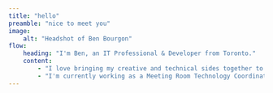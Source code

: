 ```yaml
---
title: "hello"
preamble: "nice to meet you"
image:
    alt: "Headshot of Ben Bourgon"
flow:
    heading: "I'm Ben, an IT Professional & Developer from Toronto."
    content:
        - "I love bringing my creative and technical sides together to solve complex problems."
        - "I'm currently working as a Meeting Room Technology Coordinator at the University of Toronto. I manage the AV systems and provide IT client services. As a developer, I am always seeking new challenges with the ultimate goal of building tools, websites and apps that people can extract real value from."
---
```

